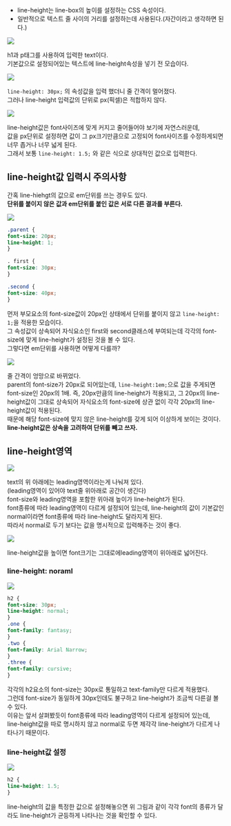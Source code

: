 
- line-height는 line-box의 높이를 설정하는 CSS 속성이다.  
- 일반적으로 텍스트 줄 사이의 거리를 설정하는데 사용된다.(자간이라고 생각하면 된다.)

![](https://velog.velcdn.com/images%2Fursr0706%2Fpost%2F9e375b34-74e4-4231-9d86-84e67beeaa09%2F%EC%BA%A1%EC%B2%981.PNG)

h1과 p태그를 사용하여 입력한 text이다.  
기본값으로 설정되어있는 텍스트에 line-height속성을 넣기 전 모습이다.

![](https://velog.velcdn.com/images%2Fursr0706%2Fpost%2F2fc39eda-6d7b-4555-85b7-de5a80af66a9%2F%EC%BA%A1%EC%B2%982.PNG)

`line-height: 30px;` 의 속성값을 입력 했더니 줄 간격이 멀어졌다.  
그러나 line-height 입력값의 단위로 px(픽셀)은 적합하지 않다.

![](https://velog.velcdn.com/images%2Fursr0706%2Fpost%2F85ff70c0-80ec-4467-89e0-cf8bb883ff19%2F%EC%BA%A1%EC%B2%983.PNG)

line-height값은 font사이즈에 맞게 커지고 줄어들어야 보기에 자연스러운데,  
값을 px단위로 설정하면 값이 그 px크기만큼으로 고정되어 font사이즈를 수정하게되면 너무 좁거나 너무 넓게 된다.  
그래서 보통 `line-height: 1.5;` 와 같은 식으로 상대적인 값으로 입력한다.

## line-height값 입력시 주의사항

간혹 line-hiehgt의 값으로 em단위를 쓰는 경우도 있다.  
**단위를 붙이지 않은 값과 em단위를 붙인 값은 서로 다른 결과를 부른다.**

![](https://velog.velcdn.com/images%2Fursr0706%2Fpost%2F34df5bb2-51ec-45f9-8cd2-6bb20e9cc4c8%2F%E1%84%89%E1%85%B3%E1%84%8F%E1%85%B3%E1%84%85%E1%85%B5%E1%86%AB%E1%84%89%E1%85%A3%E1%86%BA%202020-07-26%20%E1%84%8B%E1%85%A9%E1%84%92%E1%85%AE%203.01.21.png)

```css
.parent {
font-size: 20px;
line-height: 1;
}

. first {
font-size: 30px;
}

.second {
font-size: 40px;
}
```

먼저 부모요소의 font-size값이 20px인 상태에서 단위를 붙이지 않고 `line-height: 1;`을 적용한 모습이다.  
그 속성값이 상속되어 자식요소인 first와 second클래스에 부여되는데 각각의 font-size에 맞게 line-height가 설정된 것을 볼 수 있다.  
그렇다면 em단위를 사용하면 어떻게 다를까?

![](https://velog.velcdn.com/images%2Fursr0706%2Fpost%2F1ca4d8c4-10fa-4ff9-94fe-e3f456514cd3%2F%E1%84%89%E1%85%B3%E1%84%8F%E1%85%B3%E1%84%85%E1%85%B5%E1%86%AB%E1%84%89%E1%85%A3%E1%86%BA%202020-07-26%20%E1%84%8B%E1%85%A9%E1%84%92%E1%85%AE%203.13.00.png)

줄 간격이 엉망으로 바뀌었다.  
parent의 font-size가 20px로 되어있는데, `line-height:1em;`으로 값을 주게되면 font-size인 20px의 1배. 즉, 20px만큼의 line-height가 적용되고, 그 20px의 line-height값이 그대로 상속되어 자식요소의 font-size에 상관 없이 각각 20px의 line-height값이 적용된다.  
때문에 해당 font-size에 맞지 않은 line-height를 갖게 되어 이상하게 보이는 것이다.  
**line-height값은 상속을 고려하여 단위를 빼고 쓰자.**
## line-height영역

![](https://velog.velcdn.com/images%2Fursr0706%2Fpost%2F543aafa0-5478-4f9d-92a2-b60976be887f%2F%E1%84%89%E1%85%B3%E1%84%8F%E1%85%B3%E1%84%85%E1%85%B5%E1%86%AB%E1%84%89%E1%85%A3%E1%86%BA%202020-07-26%20%E1%84%8B%E1%85%A9%E1%84%92%E1%85%AE%203.53.22.png)

text의 위 아래에는 leading영역이라는게 나눠져 있다.  
(leading영역이 있어야 text줄 위아래로 공간이 생긴다)  
font-size와 leading영역을 포함한 위아래 높이가 line-height가 된다.  
font종류에 따라 leading영역이 다르게 설정되어 있는데, line-height의 값이 기본값인 normal이라면 font종류에 따라 line-height도 달라지게 된다.  
따라서 normal로 두기 보다는 값을 명시적으로 입력해주는 것이 좋다.

![](https://velog.velcdn.com/images%2Fursr0706%2Fpost%2F3857084e-05f0-4621-90a8-036b863f5ccf%2F%E1%84%89%E1%85%B3%E1%84%8F%E1%85%B3%E1%84%85%E1%85%B5%E1%86%AB%E1%84%89%E1%85%A3%E1%86%BA%202020-07-26%20%E1%84%8B%E1%85%A9%E1%84%92%E1%85%AE%204.10.56.png)

line-height값을 높이면 font크기는 그대로에leading영역이 위아래로 넓어진다.

### line-height: noraml

![](https://velog.velcdn.com/images%2Fursr0706%2Fpost%2F44dbc0bd-f78c-44da-bca6-42b4eb7db34e%2F%E1%84%89%E1%85%B3%E1%84%8F%E1%85%B3%E1%84%85%E1%85%B5%E1%86%AB%E1%84%89%E1%85%A3%E1%86%BA%202020-07-26%20%E1%84%8B%E1%85%A9%E1%84%92%E1%85%AE%204.31.57.png)

```css
h2 {
font-size: 30px;
line-height: normal;
}
.one {
font-family: fantasy;
}
.two {
font-family: Arial Narrow;
}
.three {
font-family: cursive;
}
```

각각의 h2요소의 font-size는 30px로 통일하고 text-family만 다르게 적용했다.  
그런데 font-size가 동일하게 30px인데도 불구하고 line-height가 조금씩 다른걸 볼 수 있다.  
이유는 앞서 살펴봤듯이 font종류에 따라 leading영역이 다르게 설정되어 있는데, line-height값을 따로 명시하지 않고 normal로 두면 제각각 line-height가 다르게 나타나기 때문이다.

### line-height값 설정

![](https://velog.velcdn.com/images%2Fursr0706%2Fpost%2F38fcc825-e468-42ec-9119-cedc3e6d7332%2F%E1%84%89%E1%85%B3%E1%84%8F%E1%85%B3%E1%84%85%E1%85%B5%E1%86%AB%E1%84%89%E1%85%A3%E1%86%BA%202020-07-26%20%E1%84%8B%E1%85%A9%E1%84%92%E1%85%AE%204.38.37.png)

```css
h2 {
line-height: 1.5;
}
```

line-height의 값을 특정한 값으로 설정해놓으면 위 그림과 같이 각각 font의 종류가 달라도 line-height가 균등하게 나타나는 것을 확인할 수 있다.